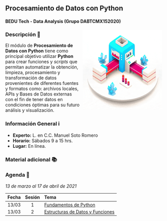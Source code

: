 ## Procesamiento de Datos con Python
#### BEDU Tech - Data Analysis (Grupo DABTCMX152020)

<img src="imagenes/image.gif" align="right" height="250" width="250" hspace="10">

### Descripción :pencil:

El módulo de __Procesamiento de Datos con Python__ tiene como principal objetivo utilizar __Python__ para crear funciones y *scripts* que permitan automatizar la obtención, limpieza, procesamiento y transformación de datos provenientes de diferentes fuentes y formatos como: archivos locales, APIs y Bases de Datos externas con el fin de tener datos en condiciones óptimas para su futuro análisis y visualización.


### Información General :information_source:

- **Experto:** L. en C.C. Manuel Soto Romero
- **Horario:** Sábados 9 a 15 hrs.
- **Lugar:**   En línea.

### Material adicional :books:


### Agenda :date:

*13 de marzo al 17 de abril de 2021*

Fecha | Sesión | Tema                                                          | 
------| :----: | :------------------------------------------------------------ | 
13/03 | 1      | [Fundamentos de Python](Sesion-01/Readme.md)                  |
13/03 | 2      | [Estructuras de Datos y Funciones](Sesion-02/Readme.md)       | 


